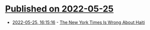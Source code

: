 # [Published on 2022-05-25](index.md)

* [2022-05-25, 16:15:16](https://news.ycombinator.com/item?id=31506622) - [The New York Times Is Wrong About Haiti](https://vodoueconomics.substack.com/p/the-new-york-times-is-wrong-about)
